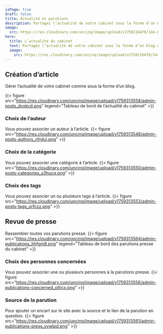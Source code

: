 ```yaml
---
isPage: true
draft: false
title: Actualité et parutions
description: Partagez l’actualité de votre cabinet sous la forme d’un blog ou d’une liste de parutions.
image:
  src: https://res.cloudinary.com/uncinq/image/upload/v1758116478/144.Paperboy_eaaorx.svg
hero:
  title: L’actualité du cabinet
  text: Partagez l’actualité de votre cabinet sous la forme d’un blog ou d’une liste de parutions.
  image:
    src: https://res.cloudinary.com/uncinq/image/upload/v1758116478/144.Paperboy_eaaorx.svg
---
```


## Création d’article

Gérer l’actualité de votre cabinet comme sous la forme d’un blog.

{{< figure src="https://res.cloudinary.com/uncinq/image/upload/v1759313558/admin-posts_dvxkcd.png" legend="Tableau de bord de l’actualité du cabinet" >}}

### Choix de l’auteur

Vous pouvez associer un auteur à l’article.
{{< figure src="https://res.cloudinary.com/uncinq/image/upload/v1759313548/admin-posts-authors_nfrdui.png" >}}

### Choix de la catégorie

Vous pouvez associer une catégorie à l’article.
{{< figure src="https://res.cloudinary.com/uncinq/image/upload/v1759313550/admin-posts-categories_s3hucq.png" >}}

### Choix des tags

Vous pouvez associer un ou plusieurs tags à l’article.
{{< figure src="https://res.cloudinary.com/uncinq/image/upload/v1759313553/admin-posts-tags_orfczz.png" >}}

## Revue de presse

Rassembler toutes vos parutions presse.
{{< figure src="https://res.cloudinary.com/uncinq/image/upload/v1759313564/admin-publications_hhfgm8.png" legend="Tableau de bord des parutions presse du cabinet" >}}

### Choix des personnes concernées

Vous pouvez associer une ou plusieurs personnes à la parutions presse.
{{< figure src="https://res.cloudinary.com/uncinq/image/upload/v1759313556/admin-publications-concerned_ottjcx.png" >}}

### Source de la parution

Pour ajouter un encart sur le site avec la source et le lien de la parution en question.
{{< figure src="https://res.cloudinary.com/uncinq/image/upload/v1759313561/admin-publications-press_vywlpd.png" >}}
